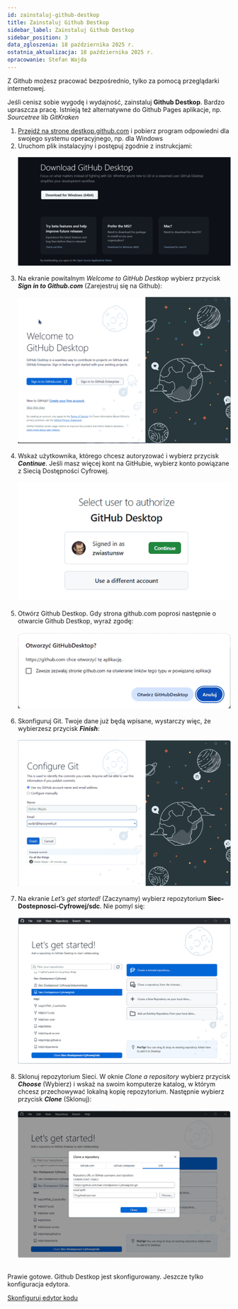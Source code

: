 ```yaml
---
id: zainstaluj-github-destkop
title: Zainstaluj Github Destkop
sidebar_label: Zainstaluj Github Destkop
sidebar_position: 3 
data_zgloszenia: 18 października 2025 r.
ostatnia_aktualizacja: 18 października 2025 r.
opracowanie: Stefan Wajda
---
```


Z Github możesz pracować bezpośrednio, tylko za pomocą przeglądarki internetowej.

Jeśli cenisz sobie wygodę i wydajność, zainstaluj **Github Destkop**. Bardzo upraszcza pracę.
Istnieją też alternatywne do Github Pages aplikacje, np. *Sourcetree* lib *GitKraken* 

1. [Przejdź na stronę destkop.github.com](https://destkop.github.com) i pobierz program odpowiedni dla swojego systemu operacyjnego, np. dla Windows
2. Uruchom plik instalacyjny i postępuj zgodnie z instrukcjami:<br /><br />
   ![Strona pobierania programu Github Destkop](./img/github-destkop-30.png)<br /><br />
3. Na ekranie powitalnym <em lang="en">Welcome to GitHub Destkop</em> wybierz przycisk **<em lang="en">Sign in to Github.com</em>** (Zarejestruj się na Github):<br /><br />
   ![Strona powitalna Github Destkop](./img/github-destkop-25.png)<br /><br />
4. Wskaż użytkownika, którego chcesz autoryzować i wybierz przycisk **<em lang="en">Continue</em>**. Jeśli masz więcej kont na GitHubie, wybierz konto powiązane z Siecią Dostępności Cyfrowej.<br /><br />
   ![Prośba o autoryzację](./img/github-destkop-26.png)<br /><br />
5. Otwórz Github Destkop. Gdy strona github.com poprosi następnie o otwarcie Github Destkop, wyraź zgodę:<br /><br />
   ![Okno z prośbą o otwarcie Github Destkop](./img/github-destkop-20.png)<br /><br />
6. Skonfiguruj Git. Twoje dane już będą wpisane, wystarczy więc, że wybierzesz przycisk **<em lang="en">Finish</em>**:<br /><br />
   ![Ekran konfiguracji programu GIT](./img/github-destkop-19.png)<br /><br />
7. Na ekranie *Let’s get started!* (Zaczynamy) wybierz repozytorium **Siec-Dostepnosci-Cyfrowej/sdc**. Nie pomyl się: <br /><br />
   ![Ekran konfiguracji programu GIT](./img/github-destkop-17.png)<br /><br />
8. Sklonuj repozytorium Sieci. W oknie <em lang="en">Clone a repository</em> wybierz przycisk **<em lang="en">Choose</em>** (Wybierz) i wskaż na swoim komputerze katalog, w którym chcesz przechowywać lokalną kopię repozytorium. Następnie wybierz przycisk **<em lang="en">Clone</em>** (Sklonuj):<br /><br />
   ![Okno z ustawieniami miejsca, w którym zostanie zapisana lokalna kopia repozytorium](./img/github-destkop-16.png)<br /><br />
   
Prawie gotowe. Github Destkop jest skonfigurowany. Jeszcze tylko konfiguracja edytora.

[Skonfiguruj edytor kodu](skonfiguruj-edytor-kodu.md)  

